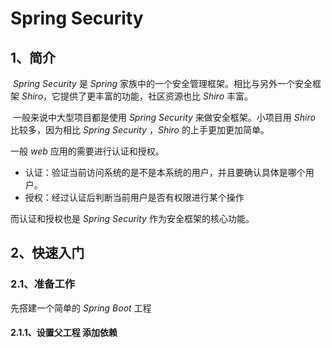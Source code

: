 # Spring Security



## 1、简介

​		*Spring Security* 是 *Spring* 家族中的一个安全管理框架。相比与另外一个安全框架 *Shiro*，它提供了更丰富的功能，社区资源也比 *Shiro* 丰富。

​		一般来说中大型项目都是使用 *Spring Security* 来做安全框架。小项目用 *Shiro* 比较多，因为相比 *Spring Security* ，*Shiro* 的上手更加更加简单。

一般 *web* 应用的需要进行认证和授权。

- 认证：验证当前访问系统的是不是本系统的用户，并且要确认具体是哪个用户。
- 授权：经过认证后判断当前用户是否有权限进行某个操作

而认证和授权也是 *Spring Security* 作为安全框架的核心功能。



## 2、快速入门

### 2.1、准备工作

先搭建一个简单的 *Spring Boot* 工程

#### 2.1.1、设置父工程 添加依赖

```xml




```

